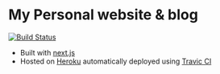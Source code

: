 # My Personal website & blog

[![Build Status](https://travis-ci.org/ahmedelgabri/gabri.me.svg?branch=master)](https://travis-ci.org/ahmedelgabri/gabri.me)

- Built with [next.js](https://github.com/zeit/next.js)
- Hosted on [Heroku](http://heroku.com) automatically deployed using [Travic CI](https://travis-ci.org)
